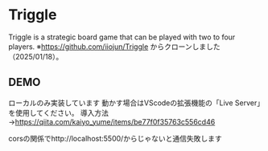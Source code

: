 # Triggle
Triggle is a strategic board game that can be played with two to four players.
※https://github.com/iiojun/Triggle からクローンしました（2025/01/18）。

## DEMO
ローカルのみ実装しています
動かす場合はVScodeの拡張機能の「Live Server」を使用してください。
導入方法→https://qiita.com/kaiyo_yume/items/be77f0f35763c556cd46

corsの関係でhttp://localhost:5500/からじゃないと通信失敗します
